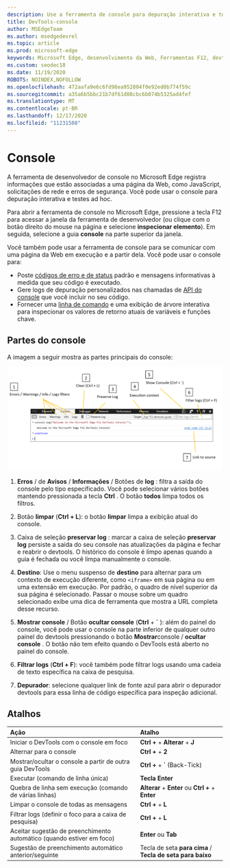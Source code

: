 ```yaml
---
description: Use a ferramenta de console para depuração interativa e testes ad hoc.
title: DevTools-console
author: MSEdgeTeam
ms.author: msedgedevrel
ms.topic: article
ms.prod: microsoft-edge
keywords: Microsoft Edge, desenvolvimento da Web, Ferramentas F12, devtools, console
ms.custom: seodec18
ms.date: 11/19/2020
ROBOTS: NOINDEX,NOFOLLOW
ms.openlocfilehash: 472aafa9e6c6fd98ea952804f0e92ed0b774f59c
ms.sourcegitcommit: a35a6b5bbc21b7df61d08cbc6b074b5325ad4fef
ms.translationtype: MT
ms.contentlocale: pt-BR
ms.lasthandoff: 12/17/2020
ms.locfileid: "11231508"
---
```

# Console

A ferramenta de desenvolvedor de console no Microsoft Edge registra informações que estão associadas a uma página da Web, como JavaScript, solicitações de rede e erros de segurança. Você pode usar o console para depuração interativa e testes ad hoc. 

Para abrir a ferramenta de console no Microsoft Edge, pressione a tecla F12 para acessar a janela da ferramenta de desenvolvedor (ou clique com o botão direito do mouse na página e selecione **inspecionar elemento**). Em seguida, selecione a guia **console** na parte superior da janela. 

Você também pode usar a ferramenta de console para se comunicar com uma página da Web em execução e a partir dela. Você pode usar o console para:

- Poste [códigos de erro e de status](./console/error-and-status-codes.md) padrão e mensagens informativas à medida que seu código é executado.
- Gere logs de depuração personalizados nas chamadas de [API do console](./console/console-api.md) que você incluir no seu código.
- Fornecer uma [linha de comando](./console/command-line.md) e uma exibição de árvore interativa para inspecionar os valores de retorno atuais de variáveis e funções chave.

## Partes do console

A imagem a seguir mostra as partes principais do console:

![O console do Microsoft Edge DevTools](./media/console.png)

1. **Erros**  /  de **Avisos**  /  **Informações**  /  Botões de **log** : filtra a saída do console pelo tipo especificado. Você pode selecionar vários botões mantendo pressionada a tecla **Ctrl** . O botão **todos** limpa todos os filtros.

2. Botão **limpar** (**Ctrl + L**): o botão **limpar** limpa a exibição atual do console.

3. Caixa de seleção **preservar log** : marcar a caixa de seleção **preservar log** persiste a saída do seu console nas atualizações da página e fechar e reabrir o devtools. O histórico do console é limpo apenas quando a guia é fechada ou você limpa manualmente o console.

4. **Destino**: Use o menu suspenso de **destino** para alternar para um contexto de execução diferente, como `<iframe>` em sua página ou em uma extensão em execução. Por padrão, o quadro de nível superior da sua página é selecionado. Passar o mouse sobre um quadro selecionado exibe uma dica de ferramenta que mostra a URL completa desse recurso.

5. **Mostrar console**  /  Botão **ocultar console** (**Ctrl** +  **&grave;** ): além do painel do console, você pode usar o console na parte inferior de qualquer outro painel do devtools pressionando o botão **Mostrar**console  /  **ocultar console** . O botão não tem efeito quando o DevTools está aberto no painel do console.
 
6. **Filtrar logs** (**Ctrl + F**): você também pode filtrar logs usando uma cadeia de texto específica na caixa de pesquisa.

7. **Depurador**: selecione qualquer link de fonte azul para abrir o depurador devtools para essa linha de código específica para inspeção adicional.

## Atalhos

Ação                                            | Atalho               
:-------------------------------------------------| :----------------------
Iniciar o DevTools com o console em foco             | **Ctrl +**  +  **Alterar**  +  **J** 
Alternar para o console                                 | **Ctrl +**  +  **2**           
Mostrar/ocultar o console a partir de outra guia DevTools       | **Ctrl +**  +  **&grave;** (Back-Tick)  
Executar (comando de linha única)                     | **Tecla Enter**                
Quebra de linha sem execução (comando de várias linhas) | **Alterar**  +  **Enter** ou **Ctrl +**  +  **Enter**      
Limpar o console de todas as mensagens                 | **Ctrl +**  +  **L**           
Filtrar logs (definir o foco para a caixa de pesquisa)             | **Ctrl +**  +  **L**           
Aceitar sugestão de preenchimento automático (quando estiver em foco) | **Enter** ou **Tab**       
Sugestão de preenchimento automático anterior/seguinte          | Tecla de seta **para cima** / **Tecla de seta para baixo**   
